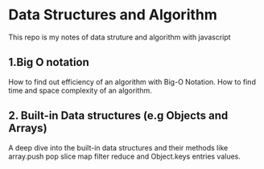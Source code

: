 # Data Structures and Algorithm

This repo is my notes of data struture and algorithm with javascript

## 1.Big O notation

How to find out efficiency of an algorithm with Big-O Notation. How to find time and space complexity of an algorithm.

## 2. Built-in Data structures (e.g Objects and Arrays)

A deep dive into the built-in data structures and their methods like array.push pop slice map filter reduce and Object.keys entries values.